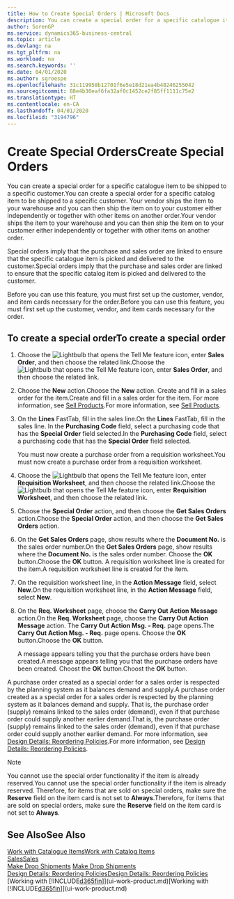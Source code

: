 ```yaml
---
title: How to Create Special Orders | Microsoft Docs
description: You can create a special order for a specific catalogue item to be shipped to a specific customer. Your vendor ships the item to your warehouse and you can then ship the item on to your customer either independently or together with other items on another order.
author: SorenGP
ms.service: dynamics365-business-central
ms.topic: article
ms.devlang: na
ms.tgt_pltfrm: na
ms.workload: na
ms.search.keywords: ''
ms.date: 04/01/2020
ms.author: sgroespe
ms.openlocfilehash: 31c119958b12701f6e5e18d21ea4b48246255042
ms.sourcegitcommit: 88e4b30eaf6fa32af0c1452ce2f85ff1111c75e2
ms.translationtype: HT
ms.contentlocale: en-CA
ms.lasthandoff: 04/01/2020
ms.locfileid: "3194796"
---
```

# <a name="create-special-orders"></a><span data-ttu-id="403ea-104">Create Special Orders</span><span class="sxs-lookup"><span data-stu-id="403ea-104">Create Special Orders</span></span>
<span data-ttu-id="403ea-105">You can create a special order for a specific catalogue item to be shipped to a specific customer.</span><span class="sxs-lookup"><span data-stu-id="403ea-105">You can create a special order for a specific catalog item to be shipped to a specific customer.</span></span> <span data-ttu-id="403ea-106">Your vendor ships the item to your warehouse and you can then ship the item on to your customer either independently or together with other items on another order.</span><span class="sxs-lookup"><span data-stu-id="403ea-106">Your vendor ships the item to your warehouse and you can then ship the item on to your customer either independently or together with other items on another order.</span></span>  

<span data-ttu-id="403ea-107">Special orders imply that the purchase and sales order are linked to ensure that the specific catalogue item is picked and delivered to the customer.</span><span class="sxs-lookup"><span data-stu-id="403ea-107">Special orders imply that the purchase and sales order are linked to ensure that the specific catalog item is picked and delivered to the customer.</span></span>  

<span data-ttu-id="403ea-108">Before you can use this feature, you must first set up the customer, vendor, and item cards necessary for the order.</span><span class="sxs-lookup"><span data-stu-id="403ea-108">Before you can use this feature, you must first set up the customer, vendor, and item cards necessary for the order.</span></span>  

## <a name="to-create-a-special-order"></a><span data-ttu-id="403ea-109">To create a special order</span><span class="sxs-lookup"><span data-stu-id="403ea-109">To create a special order</span></span>  
1.  <span data-ttu-id="403ea-110">Choose the ![Lightbulb that opens the Tell Me feature](media/ui-search/search_small.png "Tell me what you want to do") icon, enter **Sales Order**, and then choose the related link.</span><span class="sxs-lookup"><span data-stu-id="403ea-110">Choose the ![Lightbulb that opens the Tell Me feature](media/ui-search/search_small.png "Tell me what you want to do") icon, enter **Sales Order**, and then choose the related link.</span></span>  
2. <span data-ttu-id="403ea-111">Choose the **New** action.</span><span class="sxs-lookup"><span data-stu-id="403ea-111">Choose the **New** action.</span></span> <span data-ttu-id="403ea-112">Create and fill in a  sales order for the item.</span><span class="sxs-lookup"><span data-stu-id="403ea-112">Create and fill in a  sales order for the item.</span></span> <span data-ttu-id="403ea-113">For more information, see [Sell Products](sales-how-sell-products.md).</span><span class="sxs-lookup"><span data-stu-id="403ea-113">For more information, see [Sell Products](sales-how-sell-products.md).</span></span>
3.  <span data-ttu-id="403ea-114">On the **Lines** FastTab, fill in the sales line.</span><span class="sxs-lookup"><span data-stu-id="403ea-114">On the **Lines** FastTab, fill in the sales line.</span></span> <span data-ttu-id="403ea-115">In the **Purchasing Code** field, select a purchasing code that has the **Special Order** field selected.</span><span class="sxs-lookup"><span data-stu-id="403ea-115">In the **Purchasing Code** field, select a purchasing code that has the **Special Order** field selected.</span></span>

    <span data-ttu-id="403ea-116">You must now create a purchase order from a requisition worksheet.</span><span class="sxs-lookup"><span data-stu-id="403ea-116">You must now create a purchase order from a requisition worksheet.</span></span>  
4. <span data-ttu-id="403ea-117">Choose the ![Lightbulb that opens the Tell Me feature](media/ui-search/search_small.png "Tell me what you want to do") icon, enter **Requisition Worksheet**, and then choose the related link.</span><span class="sxs-lookup"><span data-stu-id="403ea-117">Choose the ![Lightbulb that opens the Tell Me feature](media/ui-search/search_small.png "Tell me what you want to do") icon, enter **Requisition Worksheet**, and then choose the related link.</span></span>  
5. <span data-ttu-id="403ea-118">Choose the **Special Order** action, and then choose the **Get Sales Orders** action.</span><span class="sxs-lookup"><span data-stu-id="403ea-118">Choose the **Special Order** action, and then choose the **Get Sales Orders** action.</span></span>  
6.  <span data-ttu-id="403ea-119">On the **Get Sales Orders** page, show results where the **Document No.** is the sales order number.</span><span class="sxs-lookup"><span data-stu-id="403ea-119">On the **Get Sales Orders** page, show results where the **Document No.** is the sales order number.</span></span> <span data-ttu-id="403ea-120">Choose the **OK** button.</span><span class="sxs-lookup"><span data-stu-id="403ea-120">Choose the **OK** button.</span></span> <span data-ttu-id="403ea-121">A requisition worksheet line is created for the item.</span><span class="sxs-lookup"><span data-stu-id="403ea-121">A requisition worksheet line is created for the item.</span></span>  
7.  <span data-ttu-id="403ea-122">On the requisition worksheet line, in the **Action Message** field, select **New**.</span><span class="sxs-lookup"><span data-stu-id="403ea-122">On the requisition worksheet line, in the **Action Message** field, select **New**.</span></span>  
8.  <span data-ttu-id="403ea-123">On the **Req. Worksheet** page, choose the **Carry Out Action Message** action.</span><span class="sxs-lookup"><span data-stu-id="403ea-123">On the **Req. Worksheet** page, choose the **Carry Out Action Message** action.</span></span> <span data-ttu-id="403ea-124">The **Carry Out Action Msg. - Req.** page opens.</span><span class="sxs-lookup"><span data-stu-id="403ea-124">The **Carry Out Action Msg. - Req.** page opens.</span></span> <span data-ttu-id="403ea-125">Choose the **OK** button.</span><span class="sxs-lookup"><span data-stu-id="403ea-125">Choose the **OK** button.</span></span>  

    <span data-ttu-id="403ea-126">A message appears telling you that the purchase orders have been created.</span><span class="sxs-lookup"><span data-stu-id="403ea-126">A message appears telling you that the purchase orders have been created.</span></span> <span data-ttu-id="403ea-127">Choost the **OK** button.</span><span class="sxs-lookup"><span data-stu-id="403ea-127">Choost the **OK** button.</span></span>  

<span data-ttu-id="403ea-128">A purchase order created as a special order for a sales order is respected by the planning system as it balances demand and supply.</span><span class="sxs-lookup"><span data-stu-id="403ea-128">A purchase order created as a special order for a sales order is respected by the planning system as it balances demand and supply.</span></span> <span data-ttu-id="403ea-129">That is, the purchase order (supply) remains linked to the sales order (demand), even if that purchase order could supply another earlier demand.</span><span class="sxs-lookup"><span data-stu-id="403ea-129">That is, the purchase order (supply) remains linked to the sales order (demand), even if that purchase order could supply another earlier demand.</span></span> <span data-ttu-id="403ea-130">For more information, see [Design Details: Reordering Policies](design-details-reservation-order-tracking-and-action-messaging.md).</span><span class="sxs-lookup"><span data-stu-id="403ea-130">For more information, see [Design Details: Reordering Policies](design-details-reservation-order-tracking-and-action-messaging.md).</span></span>  

> [!NOTE]  
>  <span data-ttu-id="403ea-131">You cannot use the special order functionality if the item is already reserved.</span><span class="sxs-lookup"><span data-stu-id="403ea-131">You cannot use the special order functionality if the item is already reserved.</span></span> <span data-ttu-id="403ea-132">Therefore, for items that are sold on special orders, make sure the **Reserve** field on the item card is not set to **Always**.</span><span class="sxs-lookup"><span data-stu-id="403ea-132">Therefore, for items that are sold on special orders, make sure the **Reserve** field on the item card is not set to **Always**.</span></span>  

## <a name="see-also"></a><span data-ttu-id="403ea-133">See Also</span><span class="sxs-lookup"><span data-stu-id="403ea-133">See Also</span></span>  
[<span data-ttu-id="403ea-134">Work with Catalogue Items</span><span class="sxs-lookup"><span data-stu-id="403ea-134">Work with Catalog Items</span></span>](inventory-how-work-nonstock-items.md)  
[<span data-ttu-id="403ea-135">Sales</span><span class="sxs-lookup"><span data-stu-id="403ea-135">Sales</span></span>](sales-manage-sales.md)  
<span data-ttu-id="403ea-136">[Make Drop Shipments](sales-how-drop-shipment.md) </span><span class="sxs-lookup"><span data-stu-id="403ea-136">[Make Drop Shipments](sales-how-drop-shipment.md) </span></span>  
[<span data-ttu-id="403ea-137">Design Details: Reordering Policies</span><span class="sxs-lookup"><span data-stu-id="403ea-137">Design Details: Reordering Policies</span></span>](design-details-reservation-order-tracking-and-action-messaging.md)  
<span data-ttu-id="403ea-138">[Working with [!INCLUDE[d365fin](includes/d365fin_md.md)]](ui-work-product.md)</span><span class="sxs-lookup"><span data-stu-id="403ea-138">[Working with [!INCLUDE[d365fin](includes/d365fin_md.md)]](ui-work-product.md)</span></span>
